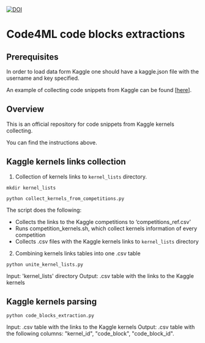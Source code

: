 [![DOI](https://zenodo.org/badge/DOI/10.5281/zenodo.6607065.svg)](https://doi.org/10.5281/zenodo.6607065)

# Code4ML code blocks extractions

## Prerequisites

In order to load data form Kaggle one should have a kaggle.json file with the username and key specified.

An example of collecting code snippets from Kaggle can be found [[here](https://github.com/ketrint/Code4ML/blob/main/code_blocks_collection_example.ipynb)].

## Overview

This is an official repository for code snippets from Kaggle kernels collecting. 

You can find the instructions above.

## Kaggle kernels links collection

1. Collection of kernels links to `kernel_lists` directory.

`mkdir kernel_lists`

`python collect_kernels_from_competitions.py`

The script does the following:
- Collects the links to the Kaggle competitions to ‘competitions_ref.csv’
- Runs competition_kernels.sh, which collect kernels information of every competition
- Collects .csv files with the Kaggle kernels links to `kernel_lists` directory 

2. Combining  kernels links tables into one .csv table

`python unite_kernel_lists.py`  

Input: 'kernel_lists' directory
Output: .csv table with the links to the Kaggle kernels

## Kaggle kernels parsing

`python code_blocks_extraction.py`

Input: .csv table with the links to the Kaggle kernels
Output: .csv table with the following columns: "kernel_id", "code_block", "code_block_id".

